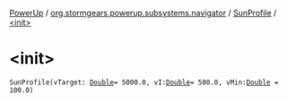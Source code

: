 [PowerUp](../../index.md) / [org.stormgears.powerup.subsystems.navigator](../index.md) / [SunProfile](index.md) / [&lt;init&gt;](./-init-.md)

# &lt;init&gt;

`SunProfile(vTarget: `[`Double`](https://kotlinlang.org/api/latest/jvm/stdlib/kotlin/-double/index.html)` = 5000.0, vI: `[`Double`](https://kotlinlang.org/api/latest/jvm/stdlib/kotlin/-double/index.html)` = 500.0, vMin: `[`Double`](https://kotlinlang.org/api/latest/jvm/stdlib/kotlin/-double/index.html)` = 100.0)`